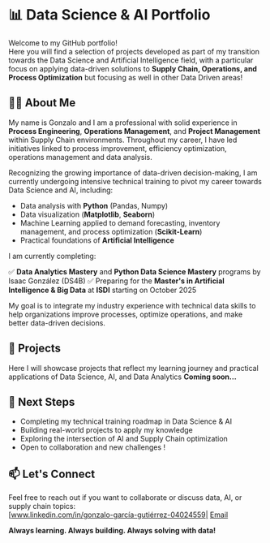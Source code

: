 # 📊 Data Science & AI Portfolio 

Welcome to my GitHub portfolio!  
Here you will find a selection of projects developed as part of my transition towards the Data Science and Artificial Intelligence field, with a particular focus on applying data-driven solutions to **Supply Chain, Operations, and Process Optimization** but focusing as well in other Data Driven areas!

## 👨‍💻 About Me

My name is Gonzalo and I am a professional with solid experience in **Process Engineering**, **Operations Management**, and **Project Management** within Supply Chain environments. Throughout my career, I have led initiatives linked to process improvement, efficiency optimization, operations management and data analysis. 

Recognizing the growing importance of data-driven decision-making, I am currently undergoing intensive technical training to pivot my career towards Data Science and AI, including:

- Data analysis with **Python** (Pandas, Numpy)  
- Data visualization (**Matplotlib**, **Seaborn**)  
- Machine Learning applied to demand forecasting, inventory management, and process optimization (**Scikit-Learn**)  
- Practical foundations of **Artificial Intelligence**  

I am currently completing:

✅ **Data Analytics Mastery** and **Python Data Science Mastery** programs by Isaac González (DS4B) 
✅ Preparing for the **Master's in Artificial Intelligence & Big Data** at **ISDI** starting on October 2025

My goal is to integrate my industry experience with technical data skills to help organizations improve processes, optimize operations, and make better data-driven decisions.

## 🚀 Projects

Here I will showcase projects that reflect my learning journey and practical applications of Data Science, AI, and Data Analytics
**Coming soon...**

## 🌱 Next Steps

- Completing my technical training roadmap in Data Science & AI  
- Building real-world projects to apply my knowledge  
- Exploring the intersection of AI and Supply Chain optimization  
- Open to collaboration and new challenges !

## 📫 Let's Connect

Feel free to reach out if you want to collaborate or discuss data, AI, or supply chain topics:  
[www.linkedin.com/in/gonzalo-garcía-gutiérrez-04024559| [Email](mailto:gogarci@gmail.com)   

**Always learning. Always building. Always solving with data!**
